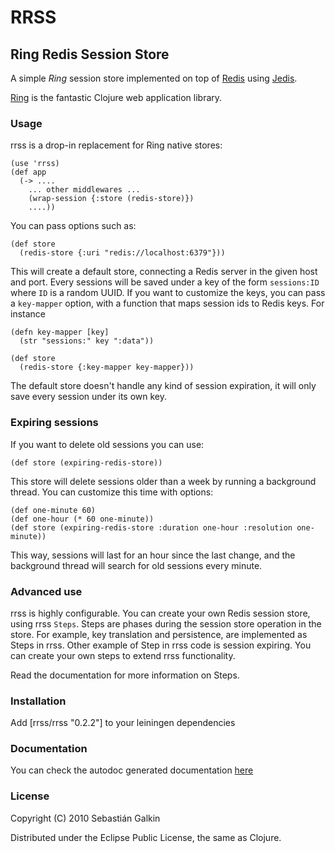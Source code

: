 # RRSS

## Ring Redis Session Store

A simple *Ring* session store implemented on top of
[Redis](http://code.google.com/p/redis/) using
[Jedis](https://github.com/xetorthio/jedis).

[Ring](https://github.com/mmcgrana/ring) is the fantastic Clojure web application
library.

### Usage

rrss is a drop-in replacement for Ring native stores:

    (use 'rrss)
    (def app
      (-> ....
        ... other middlewares ...
        (wrap-session {:store (redis-store)})
        ....))

You can pass options such as:

    (def store
      (redis-store {:uri "redis://localhost:6379"}))

This will create a default store, connecting a Redis server in the given host
and port. Every sessions will be saved under a key of the form `sessions:ID`
where `ID` is a random UUID. If you want to customize the keys, you can pass
a `key-mapper` option, with a function that maps session ids to Redis keys.
For instance

    (defn key-mapper [key]
      (str "sessions:" key ":data"))

    (def store
      (redis-store {:key-mapper key-mapper}))

The default store doesn't handle any kind of session expiration, it will only
save every session under its own key.

### Expiring sessions

If you want to delete old sessions you can use:

    (def store (expiring-redis-store))

This store will delete sessions older than a week by running a background thread.
You can customize this time with options:

    (def one-minute 60)
    (def one-hour (* 60 one-minute))
    (def store (expiring-redis-store :duration one-hour :resolution one-minute))

This way, sessions will last for an hour since the last change, and the background
thread will search for old sessions every minute.

### Advanced use

rrss is highly configurable. You can create your own Redis session store, using
rrss `Steps`. Steps are phases during the session store operation in the store.
For example, key translation and persistence, are implemented as Steps in rrss.
Other example of Step in rrss code is session expiring. You can create your
own steps to extend rrss functionality.

Read the documentation for more information on Steps.

### Installation

Add [rrss/rrss "0.2.2"] to your leiningen dependencies

### Documentation

You can check the autodoc generated documentation
[here](http://paraseba.github.com/rrss/rrss-api.html)

### License

Copyright (C) 2010 Sebastián Galkin

Distributed under the Eclipse Public License, the same as Clojure.
